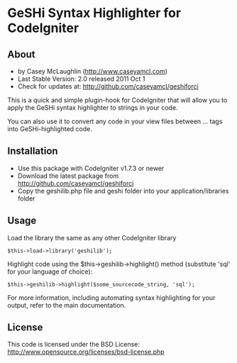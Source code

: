 GeSHi Syntax Highlighter for CodeIgniter
========================================

About
-----

* by Casey McLaughlin  (http://www.caseyamcl.com)
* Last Stable Version: 2.0 released 2011 Oct 1
* Check for updates at: http://github.com/caseyamcl/geshiforci

This is a quick and simple plugin-hook for CodeIgniter that will allow you to apply the GeSHi syntax highlighter to strings in your code.

You can also use it to convert any code in your view files between <sourcecode>...</sourcecode> tags into GeSHi-highlighted code.


Installation
------------

* Use this package with CodeIgniter v1.7.3 or newer
* Download the latest package from http://github.com/caseyamcl/geshiforci
* Copy the geshilib.php file and geshi folder into your application/libraries folder
 
Usage
-----

Load the library the same as any other CodeIgniter library

    $this->load->library('geshilib');

Highlight code using the $this->geshilib->highlight() method (substitute 'sql' for your language of choice):

    $this->geshilib->highlight($some_sourcecode_string, 'sql');

For more information, including automating syntax highlighting for your output, refer to the main documentation.

License
-------
 
This code is licensed under the BSD License:
http://www.opensource.org/licenses/bsd-license.php
